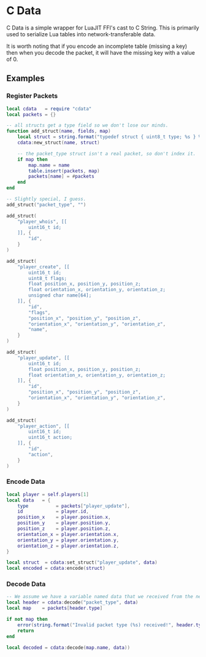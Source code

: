 # C Data

C Data is a simple wrapper for LuaJIT FFI's cast to C String. This is primarily used to serialize Lua tables into network-transferable data.

It is worth noting that if you encode an incomplete table (missing a key) then when you decode the packet, it will have the missing key with a value of 0.


## Examples

### Register Packets

```lua
local cdata   = require "cdata"
local packets = {}

-- all structs get a type field so we don't lose our minds.
function add_struct(name, fields, map)
    local struct = string.format("typedef struct { uint8_t type; %s } %s;", fields, name)
    cdata:new_struct(name, struct)

    -- the packet_type struct isn't a real packet, so don't index it.
    if map then
        map.name = name
        table.insert(packets, map)
        packets[name] = #packets
    end
end

-- Slightly special, I guess.
add_struct("packet_type", "")

add_struct(
    "player_whois", [[
        uint16_t id;
    ]], {
        "id",
    }
)

add_struct(
    "player_create", [[
        uint16_t id;
        uint8_t flags;
        float position_x, position_y, position_z;
        float orientation_x, orientation_y, orientation_z;
        unsigned char name[64];
    ]], {
        "id",
        "flags",
        "position_x", "position_y", "position_z",
        "orientation_x", "orientation_y", "orientation_z",
        "name",
    }
)

add_struct(
    "player_update", [[
        uint16_t id;
        float position_x, position_y, position_z;
        float orientation_x, orientation_y, orientation_z;
    ]], {
        "id",
        "position_x", "position_y", "position_z",
        "orientation_x", "orientation_y", "orientation_z",
    }
)

add_struct(
    "player_action", [[
        uint16_t id;
        uint16_t action;
    ]], {
        "id",
        "action",
    }
)
```


### Encode Data

```lua
local player = self.players[1]
local data   = {
    type          = packets["player_update"],
    id            = player.id,
    position_x    = player.position.x,
    position_y    = player.position.y,
    position_z    = player.position.z,
    orientation_x = player.orientation.x,
    orientation_y = player.orientation.y,
    orientation_z = player.orientation.z,
}

local struct  = cdata:set_struct("player_update", data)
local encoded = cdata:encode(struct)
```


### Decode Data

```lua
-- We assume we have a variable named data that we received from the network
local header = cdata:decode("packet_type", data)
local map    = packets[header.type]

if not map then
    error(string.format("Invalid packet type (%s) received!", header.type))
    return
end

local decoded = cdata:decode(map.name, data))
```

